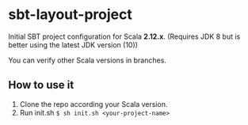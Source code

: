 # sbt-layout-project
Initial SBT project configuration for Scala __2.12.x__. (Requires JDK 8 but is better using the latest JDK version (10))

You can verify other Scala versions in branches.

## How to use it
1. Clone the repo according your Scala version.
2. Run init.sh ```$ sh init.sh <your-project-name>```

